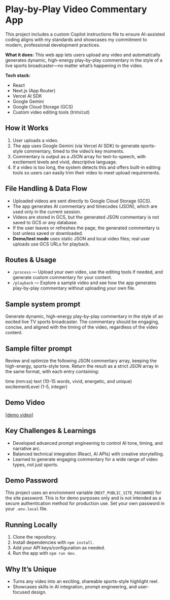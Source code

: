 # Play-by-Play Video Commentary App

This project includes a custom Copilot instructions file to ensure AI-assisted coding aligns with my standards and showcases my commitment to modern, professional development practices.

**What it does:**
This web app lets users upload any video and automatically generates dynamic, high-energy play-by-play commentary in the style of a live sports broadcaster—no matter what’s happening in the video.

**Tech stack:**

- React
- Next.js (App Router)
- Vercel AI SDK
- Google Gemini
- Google Cloud Storage (GCS)
- Custom video editing tools (trim/cut)

## How it Works

1. User uploads a video.
2. The app uses Google Gemini (via Vercel AI SDK) to generate sports-style commentary, timed to the video’s key moments.
3. Commentary is output as a JSON array for text-to-speech, with excitement levels and vivid, descriptive language.
4. If a video is too long, the system detects this and offers built-in editing tools so users can easily trim their video to meet upload requirements.

## File Handling & Data Flow

- Uploaded videos are sent directly to Google Cloud Storage (GCS).
- The app generates AI commentary and timecodes (JSON), which are used only in the current session.
- Videos are stored in GCS, but the generated JSON commentary is not saved to GCS or any database.
- If the user leaves or refreshes the page, the generated commentary is lost unless saved or downloaded.
- **Demo/test mode** uses static JSON and local video files; real user uploads use GCS URLs for playback.

## Routes & Usage

- `/process` — Upload your own video, use the editing tools if needed, and generate custom commentary for your content.
- `/playback` — Explore a sample video and see how the app generates play-by-play commentary without uploading your own file.

## Sample system prompt

Generate dynamic, high-energy play-by-play commentary in the style of an excited live TV sports broadcaster. The commentary should be engaging, concise, and aligned with the timing of the video, regardless of the video content.

## Sample filter prompt

Review and optimize the following JSON commentary array, keeping the high-energy, sports-style tone. Return the result as a strict JSON array in the same format, with each entry containing:

time (mm:ss)
text (10-15 words, vivid, energetic, and unique)
excitementLevel (1-5, integer)

## Demo Video

[\[demo video](https://www.loom.com/share/ecc4b2e67a3b4fb8b0e2d53d60d170e4?sid=e30613e2-5252-46d4-9afb-c238083af8c3)]

## Key Challenges & Learnings

- Developed advanced prompt engineering to control AI tone, timing, and narrative arc.
- Balanced technical integration (React, AI APIs) with creative storytelling.
- Learned to generate engaging commentary for a wide range of video types, not just sports.

## Demo Password

This project uses an environment variable (`NEXT_PUBLIC_SITE_PASSWORD`) for the site password. This is for demo purposes only and is not intended as a secure authentication method for production use. Set your own password in your `.env.local` file.

## Running Locally

1. Clone the repository.
2. Install dependencies with `npm install`.
3. Add your API keys/configuration as needed.
4. Run the app with `npm run dev`.

## Why It’s Unique

- Turns any video into an exciting, shareable sports-style highlight reel.
- Showcases skills in AI integration, prompt engineering, and user-focused design.
